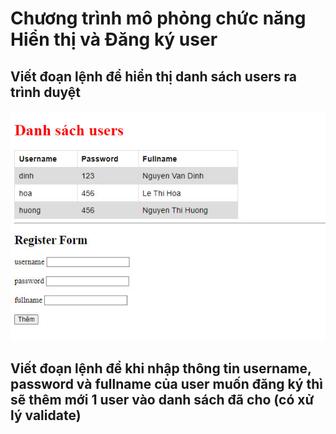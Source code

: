 # Chương trình mô phỏng chức năng Hiển thị và Đăng ký user

## Viết đoạn lệnh để hiển thị danh sách users ra trình duyệt
![](images/home.jpg)

## Viết đoạn lệnh để khi nhập thông tin username, password và fullname của user muốn đăng ký thì sẽ thêm mới 1 user vào danh sách đã cho (có xử lý validate)